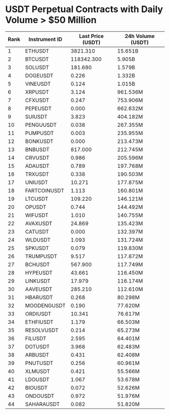 # USDT Perpetual Contracts with Daily Volume > $50 Million

| Rank | Instrument ID | Last Price (USDT) | 24h Volume (USDT) |
|------|---------------|-------------------|-------------------|
| 1 | ETHUSDT | 3821.310 | 15.651B |
| 2 | BTCUSDT | 118342.300 | 5.905B |
| 3 | SOLUSDT | 181.680 | 1.579B |
| 4 | DOGEUSDT | 0.226 | 1.332B |
| 5 | VINEUSDT | 0.124 | 1.015B |
| 6 | XRPUSDT | 3.124 | 961.536M |
| 7 | CFXUSDT | 0.247 | 753.906M |
| 8 | PEPEUSDT | 0.000 | 662.632M |
| 9 | SUIUSDT | 3.823 | 404.182M |
| 10 | PENGUUSDT | 0.038 | 267.355M |
| 11 | PUMPUSDT | 0.003 | 235.955M |
| 12 | BONKUSDT | 0.000 | 213.473M |
| 13 | BNBUSDT | 817.000 | 212.745M |
| 14 | CRVUSDT | 0.986 | 205.596M |
| 15 | ADAUSDT | 0.789 | 197.768M |
| 16 | TRXUSDT | 0.338 | 190.503M |
| 17 | UNIUSDT | 10.271 | 177.875M |
| 18 | FARTCOINUSDT | 1.113 | 160.801M |
| 19 | LTCUSDT | 109.220 | 146.121M |
| 20 | OPUSDT | 0.744 | 144.492M |
| 21 | WIFUSDT | 1.010 | 140.755M |
| 22 | AVAXUSDT | 24.869 | 135.423M |
| 23 | CATUSDT | 0.000 | 132.397M |
| 24 | WLDUSDT | 1.093 | 131.724M |
| 25 | SPKUSDT | 0.079 | 119.830M |
| 26 | TRUMPUSDT | 9.517 | 117.872M |
| 27 | BCHUSDT | 567.900 | 117.749M |
| 28 | HYPEUSDT | 43.661 | 116.450M |
| 29 | LINKUSDT | 17.979 | 116.174M |
| 30 | AAVEUSDT | 285.210 | 112.610M |
| 31 | HBARUSDT | 0.268 | 80.298M |
| 32 | MOODENGUSDT | 0.190 | 77.620M |
| 33 | ORDIUSDT | 10.341 | 76.617M |
| 34 | ETHFIUSDT | 1.179 | 66.503M |
| 35 | RESOLVUSDT | 0.214 | 65.273M |
| 36 | FILUSDT | 2.595 | 64.401M |
| 37 | DOTUSDT | 3.968 | 62.483M |
| 38 | ARBUSDT | 0.431 | 62.408M |
| 39 | PNUTUSDT | 0.256 | 60.961M |
| 40 | XLMUSDT | 0.421 | 55.566M |
| 41 | LDOUSDT | 1.067 | 53.678M |
| 42 | BIOUSDT | 0.072 | 52.626M |
| 43 | ONDOUSDT | 0.972 | 51.976M |
| 44 | SAHARAUSDT | 0.082 | 51.820M |
